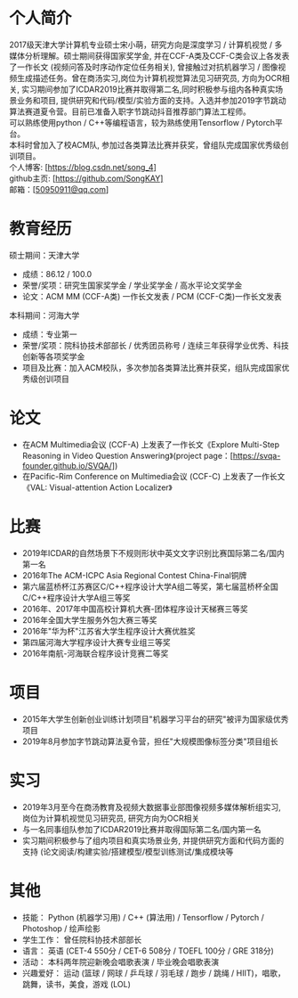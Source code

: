 # 个人简介
2017级天津大学计算机专业硕士宋小萌，研究方向是深度学习 / 计算机视觉 / 多媒体分析理解。硕士期间获得国家奖学金, 并在CCF-A类及CCF-C类会议上各发表了一作长文 (视频问答及时序动作定位任务相关), 曾接触过对抗机器学习 / 图像视频生成描述任务。曾在商汤实习,岗位为计算机视觉算法见习研究员, 方向为OCR相关, 实习期间参加了ICDAR2019比赛并取得第二名,同时积极参与组内各种真实场景业务和项目, 提供研究和代码/模型/实验方面的支持。入选并参加2019字节跳动算法赛道夏令营。目前已准备入职字节跳动抖音推荐部门算法工程师。<br>
可以熟练使用python / C++等编程语言，较为熟练使用Tensorflow / Pytorch平台。<br>
本科时曾加入了校ACM队, 参加过各类算法比赛并获奖，曾组队完成国家优秀级创训项目。<br>
个人博客: [https://blog.csdn.net/song_4] <br>
github主页: [https://github.com/SongKAY] <br>
邮箱：[50950911@qq.com]

# 教育经历

硕士期间：天津大学<br>
* 成绩：86.12 / 100.0<br>
* 荣誉/奖项：研究生国家奖学金 / 学业奖学金 / 高水平论文奖学金<br>
* 论文：ACM MM (CCF-A类) 一作长文发表 / PCM (CCF-C类)一作长文发表<br>

本科期间：河海大学<br>
* 成绩：专业第一<br>
* 荣誉/奖项：院科协技术部部长 / 优秀团员称号 / 连续三年获得学业优秀、科技创新等各项奖学金<br>
* 项目及比赛：加入ACM校队，多次参加各类算法比赛并获奖，组队完成国家优秀级创训项目<br>

# 论文

* 在ACM Multimedia会议 (CCF-A) 上发表了一作长文《Explore Multi-Step Reasoning in Video Question Answering》(project page：[https://svqa-founder.github.io/SVQA/])<br>
* 在Pacific-Rim Conference on Multimedia会议 (CCF-C) 上发表了一作长文《VAL: Visual-attention Action Localizer》 <br>

# 比赛

* 2019年ICDAR的自然场景下不规则形状中英文文字识别比赛国际第二名/国内第一名<br>
* 2016年The ACM-ICPC Asia Regional Contest China-Final铜牌<br>
* 第六届蓝桥杯江苏赛区C/C++程序设计大学A组二等奖，第七届蓝桥杯全国C/C++程序设计大学A组三等奖<br>
* 2016年、2017年中国高校计算机大赛-团体程序设计天梯赛三等奖<br>
* 2016年全国大学生服务外包大赛三等奖<br>
* 2016年"华为杯"江苏省大学生程序设计大赛优胜奖<br>
* 第四届河海大学程序设计大赛专业组三等奖<br>
* 2016年南航-河海联合程序设计竞赛二等奖<br>

# 项目
* 2015年大学生创新创业训练计划项目"机器学习平台的研究"被评为国家级优秀项目<br>
* 2019年8月参加字节跳动算法夏令营，担任"大规模图像标签分类"项目组长<br>

# 实习
* 2019年3月至今在商汤教育及视频大数据事业部图像视频多媒体解析组实习, 岗位为计算机视觉见习研究员, 研究方向为OCR相关<br>
* 与一名同事组队参加了ICDAR2019比赛并取得国际第二名/国内第一名<br>
* 实习期间积极参与了组内项目和真实场景业务, 并提供研究方面和代码方面的支持 (论文阅读/构建实验/搭建模型/模型训练测试/集成模块等<br>

# 其他
* 技能： Python (机器学习用) / C++ (算法用) / Tensorflow / Pytorch / Photoshop / 绘声绘影<br>
* 学生工作： 曾任院科协技术部部长<br>
* 语言： 英语 (CET-4 550分 / CET-6 508分 / TOEFL 100分 / GRE 318分)<br>
* 活动： 本科两年院迎新晚会唱歌表演 / 毕业晚会唱歌表演<br>
* 兴趣爱好： 运动 (篮球 / 网球 / 乒乓球 / 羽毛球 / 跑步 / 跳绳 / HIIT)，唱歌，跳舞，读书，美食，游戏 (LOL)<br>
